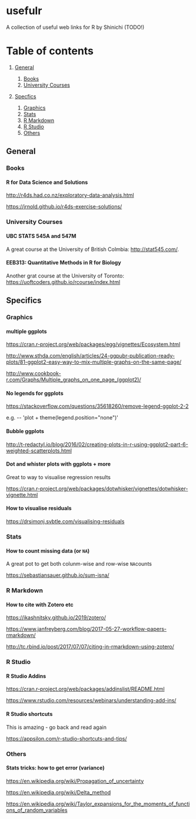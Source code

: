 # usefulr

A collection of useful web links for R by Shinichi (TODO!)

# Table of contents
1. [General](#general)
    1. [Books](#books)
    2. [University Courses](#university_courses)
    
2. [Specfics](#specfics)
    1. [Graphics](#graphics)
    2. [Stats](#stats)
    3. [R Markdown](#r_markdown)
    4. [R Studio](#r_studio)
    5. [Others](#others)



## General <a name="general"></a>

### Books <a name="books"></a>

#### R for Data Science and Solutions

<http://r4ds.had.co.nz/exploratory-data-analysis.html>

<https://jrnold.github.io/r4ds-exercise-solutions/>

### University Courses <a name="university_courses"></a>

#### UBC STATS 545A and 547M

A great course at the University of British Colmbia: <http://stat545.com/>. 

#### EEB313: Quantitative Methods in R for Biology

Another grat course at the University of Toronto: <https://uoftcoders.github.io/rcourse/index.html>

## Specifics <a name="specifics"></a>


### Graphics <a name="graphics"></a>

#### multiple ggplots

<https://cran.r-project.org/web/packages/egg/vignettes/Ecosystem.html>

<http://www.sthda.com/english/articles/24-ggpubr-publication-ready-plots/81-ggplot2-easy-way-to-mix-multiple-graphs-on-the-same-page/>

<http://www.cookbook-r.com/Graphs/Multiple_graphs_on_one_page_(ggplot2)/>

#### No legends for ggplots

<https://stackoverflow.com/questions/35618260/remove-legend-ggplot-2-2>

e.g. -- 'plot + theme(legend.position="none")'

#### Bubble ggplots

<http://t-redactyl.io/blog/2016/02/creating-plots-in-r-using-ggplot2-part-6-weighted-scatterplots.html>

#### Dot and whister plots with ggplots + more

Great to way to visualise regression results

<https://cran.r-project.org/web/packages/dotwhisker/vignettes/dotwhisker-vignette.html>

#### How to visualise residuals

<https://drsimonj.svbtle.com/visualising-residuals>

### Stats <a name="stats"></a>

#### How to count missing data (or `NA`)

A great pot to get both colunm-wise and row-wise `NA`counts

<https://sebastiansauer.github.io/sum-isna/>


### R Markdown <a name="r_markdown"></a>

#### How to cite with Zotero etc

<https://ikashnitsky.github.io/2019/zotero/>

<https://www.janfreyberg.com/blog/2017-05-27-workflow-papers-rmarkdown/>

<http://tc.rbind.io/post/2017/07/07/citing-in-rmarkdown-using-zotero/>

### R Studio <a name="r_studio"></a>

#### R Studio Addins

<https://cran.r-project.org/web/packages/addinslist/README.html>

<https://www.rstudio.com/resources/webinars/understanding-add-ins/>

#### R Studio shortcuts 

This is amazing - go back and read again

<https://appsilon.com/r-studio-shortcuts-and-tips/>

### Others <a name="others"></a>

#### Stats tricks: how to get error (variance)

<https://en.wikipedia.org/wiki/Propagation_of_uncertainty>

<https://en.wikipedia.org/wiki/Delta_method>

<https://en.wikipedia.org/wiki/Taylor_expansions_for_the_moments_of_functions_of_random_variables>
